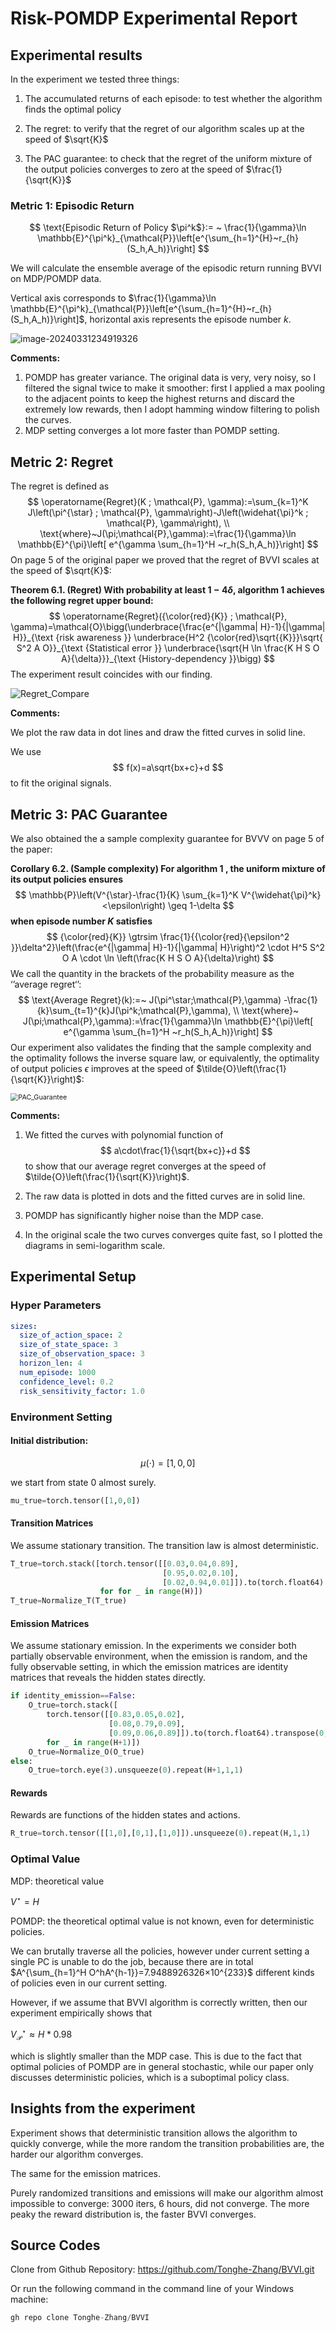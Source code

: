 # Risk-POMDP Experimental Report

## Experimental results

In the experiment we tested three  things: 

1. The accumulated returns of each episode: to test whether the algorithm finds the optimal policy

2. The regret: to verify that the regret of our algorithm scales up at the speed of $\sqrt{K}$

3. The PAC guarantee: to check that the regret of the uniform mixture of the output policies converges to zero at the speed of $\frac{1}{\sqrt{K}}$

   

### Metric 1: Episodic Return

$$
\text{Episodic Return of Policy $\pi^k$}:= ~
\frac{1}{\gamma}\ln \mathbb{E}^{\pi^k}_{\mathcal{P}}\left[e^{\sum_{h=1}^{H}~r_{h}(S_h,A_h)}\right]
$$

We will calculate the ensemble average of the episodic return running BVVI on MDP/POMDP data. 

Vertical axis corresponds to $\frac{1}{\gamma}\ln \mathbb{E}^{\pi^k}_{\mathcal{P}}\left[e^{\sum_{h=1}^{H}~r_{h}(S_h,A_h)}\right]$, horizontal axis represents the episode number $k$. 



![image-20240331234919326](./report.assets/image-20240331234919326.png)

**Comments:**

1. POMDP has greater variance. The original data is very, very noisy, so I filtered the signal twice to make it smoother: first I applied a max pooling to the adjacent points to keep the highest returns and discard the extremely low rewards, then I adopt hamming window filtering to polish the curves. 
2. MDP setting converges a lot more faster than POMDP setting.



## Metric 2: Regret

The regret is defined as
$$
\operatorname{Regret}(K ; \mathcal{P}, \gamma):=\sum_{k=1}^K J\left(\pi^{\star} ; \mathcal{P}, \gamma\right)-J\left(\widehat{\pi}^k ; \mathcal{P}, \gamma\right), \\
\text{where}~J(\pi;\mathcal{P},\gamma):=\frac{1}{\gamma}\ln \mathbb{E}^{\pi}\left[
e^{\gamma \sum_{h=1}^H ~r_h(S_h,A_h)}\right]
$$
On page 5 of the original paper we proved that the regret of BVVI scales at the speed of $\sqrt{K}$:  

**Theorem 6.1. (Regret) With probability at least $1-4 \delta$, algorithm 1 achieves the following regret upper bound:**
$$
\operatorname{Regret}({\color{red}{K}} ; \mathcal{P}, \gamma)=\mathcal{O}\bigg(\underbrace{\frac{e^{|\gamma| H}-1}{|\gamma| H}}_{\text {risk awareness }} \underbrace{H^2 {\color{red}\sqrt{{K}}}\sqrt{ S^2 A O}}_{\text {Statistical error }} \underbrace{\sqrt{H \ln \frac{K H S O A}{\delta}}}_{\text {History-dependency }}\bigg)
$$
The experiment result coincides with our finding.

![Regret_Compare](./plots.assets/Regret_Compare-1711897246919-8.jpeg)

**Comments:**

We plot the raw data in dot lines and draw the fitted curves in solid line. 

We use
$$
f(x)=a\sqrt{bx+c}+d
$$
to fit the original signals. 



## Metric 3: PAC Guarantee

We also obtained the a sample complexity guarantee for BVVV on page 5 of the paper:

**Corollary 6.2. (Sample complexity) For algorithm 1 , the uniform mixture of its output policies ensures**
$$
\mathbb{P}\left(V^{\star}-\frac{1}{K} \sum_{k=1}^K V^{\widehat{\pi}^k}<\epsilon\right) \geq 1-\delta
$$
**when episode number $K$ satisfies**
$$
{\color{red}{K}} \gtrsim \frac{1}{{\color{red}{\epsilon^2 }}\delta^2}\left(\frac{e^{|\gamma| H}-1}{|\gamma| H}\right)^2 \cdot H^5 S^2 O A \cdot \ln \left(\frac{K H S O A}{\delta}\right)
$$
We call the quantity in the brackets of the probability measure as the ‘’average regret‘’:
$$
\text{Average Regret}(k):=~
J(\pi^\star;\mathcal{P},\gamma) -\frac{1}{k}\sum_{t=1}^{k}J(\pi^k;\mathcal{P},\gamma), \\
\text{where}~ J(\pi;\mathcal{P},\gamma):=\frac{1}{\gamma}\ln \mathbb{E}^{\pi}\left[
e^{\gamma \sum_{h=1}^H ~r_h(S_h,A_h)}\right]
$$
Our experiment also validates the finding that the sample complexity and the optimality follows the inverse square law, or equivalently, the optimality of output policies $\epsilon$ improves at the speed of $\tilde{O}\left(\frac{1}{\sqrt{K}}\right)$: 



<img src="./plots.assets/PAC_Guarantee-1711896668935-6.jpeg" alt="PAC_Guarantee" style="zoom:77%;" />

**Comments:**

1. We fitted the curves with polynomial function of
   $$
   a\cdot\frac{1}{\sqrt{bx+c}}+d
   $$
   to show that our average regret converges at the speed of $\tilde{O}\left(\frac{1}{\sqrt{K}}\right)$. 

2. The raw data is plotted in dots and the fitted curves are in solid line.

3. POMDP has significantly higher noise than the MDP case.

4. In the original scale the two curves converges quite fast, so I plotted the diagrams in semi-logarithm scale.



## Experimental Setup

### Hyper Parameters

```yaml
sizes:
  size_of_action_space: 2
  size_of_state_space: 3
  size_of_observation_space: 3
  horizon_len: 4
  num_episode: 1000
  confidence_level: 0.2
  risk_sensitivity_factor: 1.0
```

### Environment Setting

#### Initial distribution:

$$
\mu(\cdot)=[1,0,0]
$$

we start from state 0 almost surely. 

```python
mu_true=torch.tensor([1,0,0])
```



#### Transition Matrices

We assume stationary transition. The transition law is almost deterministic.

```python
T_true=torch.stack([torch.tensor([[0.03,0.04,0.89],
                                  [0.95,0.02,0.10],
                                  [0.02,0.94,0.01]]).to(torch.float64).unsqueeze(-1).repeat(1,1,2)
                    for for _ in range(H)])
T_true=Normalize_T(T_true)
```

#### Emission Matrices

We assume stationary emission. In the experiments we consider both partially observable environment, when the emission is random, and the fully observable setting, in which the emission matrices are identity matrices that reveals the hidden states directly. 

```python
if identity_emission==False:
    O_true=torch.stack([
        torch.tensor([[0.83,0.05,0.02],
                      [0.08,0.79,0.09],
                      [0.09,0.06,0.89]]).to(torch.float64).transpose(0,1).repeat(1,1)
        for _ in range(H+1)])
    O_true=Normalize_O(O_true)
else:
    O_true=torch.eye(3).unsqueeze(0).repeat(H+1,1,1)
```

#### Rewards

Rewards are functions of the hidden states and actions.

```python
R_true=torch.tensor([[1,0],[0,1],[1,0]]).unsqueeze(0).repeat(H,1,1)
```



### Optimal Value

MDP: theoretical value

$V^\star=H$

POMDP: the theoretical optimal value is not known, even for deterministic policies.

We can brutally traverse all the policies, however under current setting a single PC is unable to do the job, because there are in total  $A^{\sum_{h=1}^H O^hA^{h-1}}=7.9488926326×10^{233}$   different kinds of policies even in our current setting. 

However, if we assume that BVVI algorithm is correctly written, then our experiment  empirically shows that

$V^\star_{\mathcal{P}} \approx H*0.98$

which is slightly smaller than the MDP case. This is due to the fact that optimal policies of POMDP are in general stochastic, while our paper only discusses deterministic policies, which is a suboptimal policy class.



## Insights from the experiment

Experiment shows that deterministic transition allows the algorithm to quickly converge, while the more random the transition probabilities are, the harder our algorithm converges.

The same for the emission matrices.

Purely randomized transitions and emissions will make our algorithm almost impossible to converge: 3000 iters, 6 hours, did not converge.
The more peaky the reward distribution is, the faster BVVI converges.



## Source Codes

Clone from Github Repository:  https://github.com/Tonghe-Zhang/BVVI.git

Or run the following command in the command line of your Windows machine:

```python
gh repo clone Tonghe-Zhang/BVVI
```

